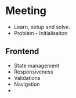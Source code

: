 # Meeting
- Learn, setup and solve.
- Problem - Initialisaiton
## Frontend
- State management
- Responsiveness
- Validations
- Navigation
- 